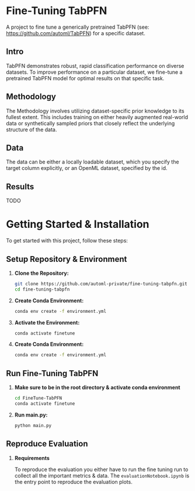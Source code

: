 # Fine-Tuning TabPFN 
A project to fine tune a generically pretrained TabPFN (see: https://github.com/automl/TabPFN) for a specific dataset. 
## Intro
TabPFN demonstrates robust, rapid classification performance on diverse datasets. To improve performance on a particular dataset, we fine-tune a pretrained TabPFN model for optimal results on that specific task.
## Methodology 
The Methodology involves utilizing dataset-specific prior knowledge to its fullest extent. This includes training on either heavily augmented real-world data or synthetically sampled priors that closely reflect the underlying structure of the data.
## Data
The data can be either a locally loadable dataset, which you specify the target column explicitly, or an OpenML dataset, specified by the id. 
## Results 
TODO 
# Getting Started & Installation  
To get started with this project, follow these steps:

## Setup Repository & Environment
1. **Clone the Repository:**
   ```bash
   git clone https://github.com/automl-private/fine-tuning-tabpfn.git
   cd fine-tuning-tabpfn
2. **Create Conda Environment:**
    ```bash
   conda env create -f environment.yml
3. **Activate the Environment:**
    ```bash
   conda activate finetune
4. **Create Conda Environment:**
    ```bash
   conda env create -f environment.yml
## Run Fine-Tuning TabPFN

1. **Make sure to be in the root directory & activate conda environment**
    ```bash
   cd FineTune-TabPFN
   conda activate finetune 
2. **Run main.py:**
    ```bash
   python main.py
## Reproduce Evaluation 

1. **Requirements**

    To reproduce the evaluation you either have to run the fine tuning run to collect all the important metrics & data. The ``evaluationNotebook.ipynb`` is the entry point to reproduce the evaluation plots. 

 
